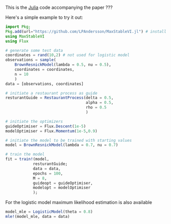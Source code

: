 This is the [Julia](https://julialang.org/downloads/) code accompanying the paper ???

Here's a simple example to try it out:
```julia
import Pkg;
Pkg.add(url="https://github.com/LPAndersson/MaxStableVI.jl") # install this package
using MaxStableVI
using Flux

# generate some test data
coordinates = rand(10,2) # not used for logistic model
observations = sample(
    BrownResnickModel(lambda = 0.5, nu = 0.5), 
    coordinates = coordinates, 
    n = 10
    )
data = [observations, coordinates]

# initiate a restaurant process as guide
resturantGuide = RestaurantProcess(delta = 0.5, 
                                   alpha = 0.5, 
                                   rho = 0.5
                                   )

# initiate the optimizers
guideOptimiser = Flux.Descent(1e-5)
modelOptimiser = Flux.Momentum(1e-5,0.9)

# initiate the model to be trained with starting values
model = BrownResnickModel(lambda = 0.7, nu = 0.7)

# train the model
fit = train!(model,
            resturantGuide;
            data = data,
            epochs = 100, 
            M = 8,
            guideopt = guideOptimiser,
            modelopt = modelOptimiser
            );
```

For the logistic model maximum likelihood estimation is also available
```julia
model_mle = LogisticModel(theta = 0.8)
mle!(model_mle, data = data)
```